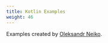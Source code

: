 ```yaml
---
title: Kotlin Examples
weight: 46
---
```


Examples created by [Oleksandr Neiko](https://www.linkedin.com/in/alexander-neiko/).
